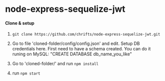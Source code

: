 # node-express-sequelize-jwt

#### Clone & setup

1. `git clone https://github.com/chrifts/node-express-sequelize-jwt.git`

2. Go to file 'cloned-folder/config/config.json' and edit. Setup DB credentials here. First need to have a schema created. You can do it runing on MySQL: "CREATE DATABASE db_name_you_like"

3. Go to 'cloned-folder/' and run `npm install`

4. run `npm start`